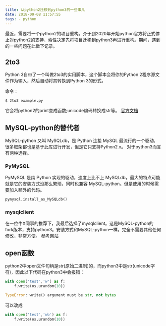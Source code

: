 ```yaml
---
title: 从python2迁移到python3的一些事儿
date: 2018-09-08 11:57:55
tags: - python
---
```


最近，需要将一个python2的项目重构。介于到2020年开始python官方将正式停止对python2的支持，索性决定先将项目迁移到python3再进行重构。期间，遇到的一些问题在此做下记录。

## 2to3

Python 3自带了一个叫做2to3的实用脚本，这个脚本会将你的Python 2程序源文件作为输入，然后自动将其转换到Python 3的形式。

命令：

```
$ 2to3 example.py
```

它会将python2的print变成函数;unicode编码转换成str等。
[官方文档](https://docs.python.org/3.0/library/2to3.html)

## MySQL-python的替代者

MySQL-python 又叫 MySQLdb，是 Python 连接 MySQL 最流行的一个驱动，很多框架都也是基于此库进行开发，但是它只支持Python2.x。
对于python3而言有两种选择。

### PyMySQL
PyMySQL 是纯 Python 实现的驱动，速度上比不上 MySQLdb，最大的特点可能就是它的安装方式没那么繁琐，同时也兼容 MySQL-python。但是使用的时候需要加入额外的代码。

```python
pymysql.install_as_MySQLdb()
```

### mysqlclient
在一位牛X同事的推荐下，我最后选择了mysqlclient。这是MySQL-python的fork版本，支持python3。安装方式和MySQL-python一样。完全不需要其他任何修改，非常方便。
[参考网站](https://foofish.net/python-mysql.html)

## open函数
python2中open文件句柄是str(原始二进制)的，而python3中是str(unicode字符)，因此以下代码在python3中会报错：

```python
with open('test','w') as f:
	f.write(os.urandom(10))

TypeError: write() argument must be str, not bytes
```

可以改成

```python
with open('test','wb') as f:
	f.write(os.urandom(10))
```